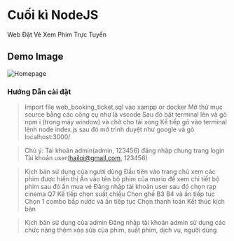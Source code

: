 # Cuối kì NodeJS
Web Đặt Vé Xem Phim Trực Tuyến

## Demo Image
![Homepage](https://scontent.fsgn5-12.fna.fbcdn.net/v/t39.30808-6/342443322_246344031223828_6534701543325423098_n.jpg?_nc_cat=103&ccb=1-7&_nc_sid=730e14&_nc_ohc=3z0wD41QgMYAX9DGkmh&_nc_ht=scontent.fsgn5-12.fna&oh=00_AfBjp9-ifhnbda3cWNb_Z0fy-Dsz2u-Bkp6jqBNEulB1JQ&oe=6448A395)


### Hướng Dẫn cài đặt
>Import file web_booking_ticket.sql vào xampp or docker
>Mở thử mục source bằng các công cụ như là vscode
>Sau đó bật terminal lên và gõ npm i (trong máy window) và chờ cho tải xong
>Kế tiếp gõ vào terminal lệnh node index.js
>sau đó mở trình duyệt như google và gõ localhost:3000/


>Chú ý:
>Tài khoản admin(admin, 123456) đăng nhập chung trang login
>Tài khoản user(hailoi@gmail.com, 123456)

>Kịch bản sử dụng của người dùng
>Đầu tiên vào trang chủ xem các phim được hiển thị
>Ấn vào tên bộ phim của mario để xem chi tiết bộ phim sau đó ấn mua vé
>Đăng nhập tài khoản user
>sau đó chọn rạp cinema Q7
>Kế tiếp chọn suất chiếu
>Chọn ghế B3 B4 và ấn tiếp tục
>Chọn 1 combo bắp nước và ấn tiếp tục
>Chọn thanh toán
>Kết thúc kịch bản

>Kịch bản sử dụng của admin
>Đăng nhập tài khoản admin
>sử dụng các chức năng thêm xóa sửa của phim, suất phim, dịch vụ, người dùng